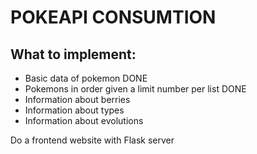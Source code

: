 # POKEAPI CONSUMTION
## What to implement:
- Basic data of pokemon DONE
- Pokemons in order given a limit number per list DONE
- Information about berries
- Information about types
- Information about evolutions

Do a frontend website with Flask server
